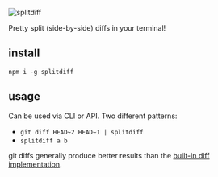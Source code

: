 ![splitdiff](splitdiff.png)

Pretty split (side-by-side) diffs in your terminal!

## install

`npm i -g splitdiff`

## usage

Can be used via CLI or API.  Two different patterns: 

- `git diff HEAD~2 HEAD~1 | splitdiff`
- `splitdiff a b`

git diffs generally produce better results than the [built-in diff implementation](https://www.npmjs.com/package/diff).